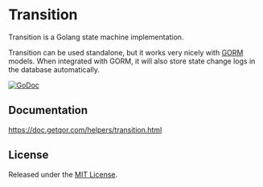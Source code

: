 # Transition

Transition is a Golang state machine implementation.

Transition can be used standalone, but it works very nicely with [GORM](https://github.com/jinzhu/gorm) models. When integrated with GORM, it will also store state change logs in the database automatically.

[![GoDoc](https://godoc.org/github.com/qor/transition?status.svg)](https://godoc.org/github.com/qor/transition)

## Documentation

<https://doc.getqor.com/helpers/transition.html>

## License

Released under the [MIT License](http://opensource.org/licenses/MIT).
